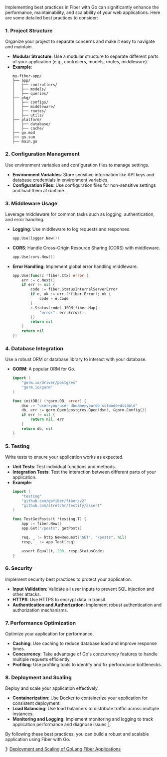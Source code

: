 Implementing best practices in Fiber with Go can significantly enhance the performance, maintainability, and scalability of your web applications. Here are some detailed best practices to consider:

### 1. **Project Structure**
Organize your project to separate concerns and make it easy to navigate and maintain.
- **Modular Structure**: Use a modular structure to separate different parts of your application (e.g., controllers, models, routes, middleware).
- **Example**:
  ```
  my-fiber-app/
  ├── app/
  │   ├── controllers/
  │   ├── models/
  │   ├── queries/
  ├── pkg/
  │   ├── configs/
  │   ├── middleware/
  │   ├── routes/
  │   ├── utils/
  ├── platform/
  │   ├── database/
  │   ├── cache/
  ├── go.mod
  ├── go.sum
  ├── main.go
  ```

### 2. **Configuration Management**
Use environment variables and configuration files to manage settings.
- **Environment Variables**: Store sensitive information like API keys and database credentials in environment variables.
- **Configuration Files**: Use configuration files for non-sensitive settings and load them at runtime.

### 3. **Middleware Usage**
Leverage middleware for common tasks such as logging, authentication, and error handling.
- **Logging**: Use middleware to log requests and responses.
  ```go
  app.Use(logger.New())
  ```
- **CORS**: Handle Cross-Origin Resource Sharing (CORS) with middleware.
  ```go
  app.Use(cors.New())
  ```
- **Error Handling**: Implement global error handling middleware.
  ```go
  app.Use(func(c *fiber.Ctx) error {
      err := c.Next()
      if err != nil {
          code := fiber.StatusInternalServerError
          if e, ok := err.(*fiber.Error); ok {
              code = e.Code
          }
          c.Status(code).JSON(fiber.Map{
              "error": err.Error(),
          })
          return nil
      }
      return nil
  })
  ```

### 4. **Database Integration**
Use a robust ORM or database library to interact with your database.
- **GORM**: A popular ORM for Go.
  ```go
  import (
      "gorm.io/driver/postgres"
      "gorm.io/gorm"
  )

  func initDB() (*gorm.DB, error) {
      dsn := "user=youruser dbname=yourdb sslmode=disable"
      db, err := gorm.Open(postgres.Open(dsn), &gorm.Config{})
      if err != nil {
          return nil, err
      }
      return db, nil
  }
  ```

### 5. **Testing**
Write tests to ensure your application works as expected.
- **Unit Tests**: Test individual functions and methods.
- **Integration Tests**: Test the interaction between different parts of your application.
- **Example**:
  ```go
  import (
      "testing"
      "github.com/gofiber/fiber/v2"
      "github.com/stretchr/testify/assert"
  )

  func TestGetPosts(t *testing.T) {
      app := fiber.New()
      app.Get("/posts", getPosts)

      req, _ := http.NewRequest("GET", "/posts", nil)
      resp, _ := app.Test(req)

      assert.Equal(t, 200, resp.StatusCode)
  }
  ```

### 6. **Security**
Implement security best practices to protect your application.
- **Input Validation**: Validate all user inputs to prevent SQL injection and other attacks.
- **HTTPS**: Use HTTPS to encrypt data in transit.
- **Authentication and Authorization**: Implement robust authentication and authorization mechanisms.

### 7. **Performance Optimization**
Optimize your application for performance.
- **Caching**: Use caching to reduce database load and improve response times.
- **Concurrency**: Take advantage of Go's concurrency features to handle multiple requests efficiently.
- **Profiling**: Use profiling tools to identify and fix performance bottlenecks.

### 8. **Deployment and Scaling**
Deploy and scale your application effectively.
- **Containerization**: Use Docker to containerize your application for consistent deployment.
- **Load Balancing**: Use load balancers to distribute traffic across multiple instances.
- **Monitoring and Logging**: Implement monitoring and logging to track application performance and diagnose issues [1](https://withcodeexample.com/deployment-scaling-golang-fiber-guide).

By following these best practices, you can build a robust and scalable application using Fiber with Go.

[1](https://withcodeexample.com/deployment-scaling-golang-fiber-guide): [Deployment and Scaling of GoLang Fiber Applications](https://withcodeexample.com/deployment-scaling-golang-fiber-guide)